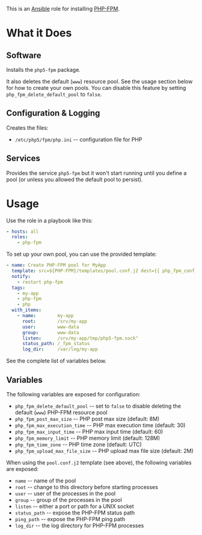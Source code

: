This is an [Ansible](http://www.ansible.com/home) role for installing
[PHP-FPM](http://php-fpm.org/).

# What it Does

## Software

Installs the `php5-fpm` package.

It also deletes the default (`www`) resource pool.  See the usage
section below for how to create your own pools.  You can disable this
feature by setting `php_fpm_delete_default_pool` to `false`.

## Configuration & Logging

Creates the files:

* `/etc/php5/fpm/php.ini` -- configuration file for PHP

## Services

Provides the service `php5-fpm` but it won't start running until you
define a pool (or unless you allowed the default pool to persist).

# Usage

Use the role in a playbook like this:

```yaml
- hosts: all
  roles:
    - php-fpm
```

To set up your own pool, you can use the provided template:

```yaml
- name: Create PHP-FPM pool for MyApp
  template: src=${PHP-FPM}/templates/pool.conf.j2 dest={{ php_fpm_conf_dir }}/pool.d/my-app.conf owner=root group=root mode=0644
  notify:
    - restart php-fpm
  tags:
    - my-app
    - php-fpm
	- php
  with_items:
    - name:        my-app
      root:        /srv/my-app
      user:        www-data
      group:       www-data
      listen:      /srv/my-app/tmp/php5-fpm.sock"
      status_path: /_fpm_status
      log_dir:     /var/log/my-app
```

See the complete list of variables below.

## Variables

The following variables are exposed for configuration:

* `php_fpm_delete_default_pool` -- set to `false` to disable deleting the default (`www`) PHP-FPM resource pool
* `php_fpm_post_max_size` -- PHP post max size (default: 8M)
* `php_fpm_max_execution_time` -- PHP max execution time (default: 30)
* `php_fpm_max_input_time` -- PHP max input time (default: 60)
* `php_fpm_memory_limit` -- PHP memory limit (default: 128M)
* `php_fpm_time_zone` -- PHP time zone (default: UTC)
* `php_fpm_upload_max_file_size` -- PHP upload max file size (default: 2M)

When using the `pool.conf.j2` template (see above), the following
variables are exposed:

* `name` -- name of the pool
* `root` -- change to this directory before starting processes
* `user` -- user of the processes in the pool
* `group` -- group of the processes in the pool
* `listen` -- either a port or path for a UNIX socket
* `status_path` -- expose the PHP-FPM status path
* `ping_path` -- expose the PHP-FPM ping path
* `log_dir` -- the log directory for PHP-FPM processes
